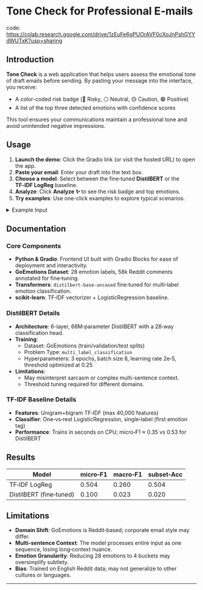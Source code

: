 # Tone Check for Professional E‑mails
code: https://colab.research.google.com/drive/1zEuFe6gPUOrAVF0cXoJnPshGYYdWUTxK?usp=sharing

## Introduction

**Tone Check** is a web application that helps users assess the emotional tone of draft emails before sending. By pasting your message into the interface, you receive:

- A color-coded risk badge (🔴 Risky, ⚪ Neutral, 🟡 Caution, 🟢 Positive)
- A list of the top three detected emotions with confidence scores

This tool ensures your communications maintain a professional tone and avoid unintended negative impressions.

## Usage

1. **Launch the demo**: Click the Gradio link (or visit the hosted URL) to open the app.
2. **Paste your email**: Enter your draft into the text box.
3. **Choose a model**: Select between the fine‑tuned **DistilBERT** or the **TF‑IDF LogReg** baseline.
4. **Analyze**: Click **Analyze ✨** to see the risk badge and top emotions.
5. **Try examples**: Use one-click examples to explore typical scenarios.

<details>
<summary>Example Input</summary>

```
Hi team,

I still haven’t received the report you promised last week. Please send it ASAP.

Thanks,
Jordan
```

**Output**:
- Risk level: 🔴 Risky
- Top emotions:
  - annoyance: 0.87
  - urgency: 0.64
  - neutral: 0.20
</details>

## Documentation

### Core Components

- **Python & Gradio**: Frontend UI built with Gradio Blocks for ease of deployment and interactivity.
- **GoEmotions Dataset**: 28 emotion labels, 58k Reddit comments annotated for fine‑tuning.
- **Transformers**: `distilbert-base-uncased` fine‑tuned for multi‑label emotion classification.
- **scikit-learn**: TF‑IDF vectorizer + LogisticRegression baseline.


### DistilBERT Details

- **Architecture**: 6-layer, 66M‑parameter DistilBERT with a 28‑way classification head.
- **Training**:
  - Dataset: GoEmotions (train/validation/test splits)
  - Problem Type: `multi_label_classification`
  - Hyperparameters: 3 epochs, batch size 8, learning rate 2e‑5, threshold optimized at 0.25
- **Limitations**:
  - May misinterpret sarcasm or complex multi-sentence context.
  - Threshold tuning required for different domains.

### TF‑IDF Baseline Details

- **Features**: Unigram+bigram TF‑IDF (max 40,000 features)
- **Classifier**: One‑vs‑rest LogisticRegression, single‑label (first emotion tag)
- **Performance**: Trains in seconds on CPU; micro‑F1 ≈ 0.35 vs 0.53 for DistilBERT


##  Results

| Model                   | micro‑F1 | macro‑F1 | subset‑Acc |
| ----------------------- | -------- | -------- | ---------- |
| TF‑IDF LogReg           | 0.504    | 0.260    | 0.504      |
| DistilBERT (fine‑tuned) | 0.100    | 0.023    | 0.020      |




## Limitations

- **Domain Shift**: GoEmotions is Reddit‑based; corporate email style may differ.
- **Multi-sentence Context**: The model processes entire input as one sequence, losing long‑context nuance.
- **Emotion Granularity**: Reducing 28 emotions to 4 buckets may oversimplify subtlety.
- **Bias**: Trained on English Reddit data; may not generalize to other cultures or languages.

---


